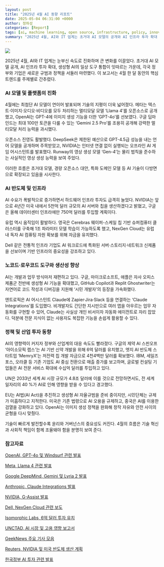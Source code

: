 ```yaml
---
layout: post
title: "2025년 4월 AI 동향 리포트"
date: 2025-05-04 06:31:00 +0000
author: 정하성
categories: [Report]
tags: [ai, machine learning, open source, infrastructure, policy, innovation, ethics]
summary: "2025년 4월, AI와 IT 업계는 초거대 AI 모델의 공개와 AI 인프라 투자 확대 등으로 급속히 진화하고 있다. 메타, 오픈AI, 구글 딥마인드 등 주요 기업들은 혁신적인 모델을 발표하며 AI 기술의 지평을 넓히고 있으며, 노코드·로우코드 도구를 통해 비개발자들도 AI를 활용할 수 있도록 변화를 주도하고 있다. 각국 정부와 기업들은 이러한 기술 발전에 대응하기 위해 규범과 정책을 마련하며, AI의 사회적 책임과 윤리적 사용의 중요성을 강조하고 있다."
---
```


![](https://haseong.github.io/assets/images/posts/1e94f32e7b6080649512d565be51055b.jpg)

2025년 4월, AI와 IT 업계는 눈부신 속도로 진화하며 큰 변화를 이끌었다. 초거대 AI 모델 공개, AI 인프라 투자 확대, 생성형 AI의 일상 도구 통합이 잇따르는 가운데, 각국 정부와 기업은 새로운 규범과 정책을 서둘러 마련했다. 이 보고서는 4월 한 달 동안의 핵심 트렌드를 주제별로 간추렸다.

### AI 모델 및 플랫폼의 진화

4월에는 최첨단 AI 모델이 연이어 발표되며 기술의 지평이 더욱 넓어졌다. 메타는 텍스트·이미지·오디오·비디오를 모두 처리하는 멀티모달 모델 ‘Llama 4’를 오픈소스로 공개했고, OpenAI는 GPT-4에 이미지 생성 기능을 더한 ‘GPT-4o’를 선보였다. 구글 딥마인드는 최대 100만 토큰을 다룰 수 있는 ‘Gemini 2.5 Pro’를 조용히 공개해 강력한 멀티모달 처리 능력을 과시했다.

오픈소스 진영도 활발했다. DeepSeek은 제한된 예산으로 GPT-4.5급 성능을 내는 언어 모델을 공개하며 주목받았고, NVIDIA는 인터넷 연결 없이 실행되는 오프라인 AI 게임 어시스턴트를 발표했다. Runway의 영상 생성 모델 ‘Gen-4’는 물리 법칙을 준수하는 사실적인 영상 생성 능력을 보여 주었다.

이러한 흐름은 초거대 모델, 경량 오픈소스 대안, 특화 도메인 모델 등 AI 기술이 다방면으로 확장되고 있음을 시사한다.

### AI 반도체 및 인프라

AI 수요가 폭발적으로 증가하면서 하드웨어 인프라 투자도 급격히 늘었다. NVIDIA는 앞으로 4년간 미국 내에서 5천억 달러 규모의 AI 서버와 칩을 생산하겠다고 밝혔고, 구글은 올해 데이터센터 인프라에만 750억 달러를 투입할 계획이다.

유럽 역시 움직임이 활발하다. 영국은 Cerebras 웨이퍼-스케일 칩 기반 슈퍼컴퓨터 클러스터를 구축해 1조 파라미터 모델 학습이 가능하도록 했고, NexGen Cloud는 유럽 내 독자 AI 컴퓨팅 자원 확보를 위해 자금을 유치했다.

Dell 같은 전통적 인프라 기업도 AI 워크로드에 특화된 서버·스토리지·네트워크 신제품을 선보이며 기반 인프라의 중요성을 강조하고 있다.

### 노코드·로우코드 도구와 생산성 향상

AI는 개발과 업무 방식마저 재편하고 있다. 구글, 마이크로소프트, 애플은 자사 오피스 제품군 전반에 생성형 AI 기능을 확대했고, GitHub Copilot과 Replit Ghostwriter는 자연어로 코드 작성과 디버깅을 지원해 ‘시민 개발자’의 등장을 가속화했다.

앤트로픽은 AI 어시스턴트 Claude에 Zapier·Jira·Slack 등을 연결하는 ‘Claude Integrations’를 도입했다. 비개발자도 간단한 지시만으로 여러 앱을 아우르는 업무 자동화를 구현할 수 있어, Claude는 사실상 개인 비서이자 자동화 에이전트로 자리 잡았다. 덕분에 전문 지식이 없는 사용자도 복잡한 기능을 손쉽게 활용할 수 있다.

### 정책 및 산업 투자 동향

AI의 영향력이 커지자 정부와 산업계의 대응 속도도 빨라졌다. 구글의 제약 AI 스핀오프 ‘아이소모픽 랩스’는 AI 기반 신약 개발을 위해 6억 달러를 유치했고, 엣지 AI 반도체 스타트업 ‘MemryX’는 저전력 칩 개발 자금으로 4천4백만 달러를 확보했다. IBM, 세일즈포스, 오라클 등 기존 기업도 AI 중심 전환으로 매출 증가를 보고하며, 글로벌 컨설팅 기업들은 AI 전문 서비스 확대에 수십억 달러를 투입하고 있다.

UN은 2033년 세계 AI 시장 규모가 4.8조 달러에 이를 것으로 전망하면서도, 전 세계 일자리의 40 %가 AI로 인해 영향을 받을 수 있다고 경고했다.

EU는 AI법(AI Act)을 추진하고 생성형 AI 자율규범을 준비 중이지만, 시민단체는 규제가 미흡하다고 지적한다. 미국은 기존 법령으로 AI 오용을 규제하고, 중국은 AI를 이용한 검열을 강화하고 있다. OpenAI는 이미지 생성 정책을 완화해 창작 자유와 안전 사이의 균형을 다시 맞췄다.

기술이 빠르게 발전할수록 윤리와 거버넌스의 중요성도 커진다. 4월의 흐름은 기술 혁신과 사회적 책임이 함께 조율돼야 함을 분명히 보여 준다.

### 참고자료

[OpenAI, GPT-4o 및 Windsurf 관련 발표](https://openai.com/index/introducing-o3-and-o4-mini/)

[Meta, Llama 4 관련 발표](https://www.notion.so/The-Llama-4-herd-The-beginning-of-a-new-era-of-natively-multimodal-AI-innovation-1cd4f32e7b608171a42dd69a9ce8d34b)

[Google DeepMind, Gemini 및 Lyria 2 발표](https://www.notion.so/Google-DeepMind-Lyria-2-GeekNews-1e14f32e7b6081eb842df85c6fd7df43)

[Anthropic, Claude Integrations 발표](https://www.notion.so/1d74f32e7b6081e5b839cde3bff8a973)

[NVIDIA, G-Assist 발표](https://youtu.be/MHyaDHWkA2Y?si=GhVbCT7r9dpItMdh)

[Dell, NexGen Cloud 관련 보도](https://www.notion.so/DeepSeek-3FS-GeekNews-1db4f32e7b6081a0a425ec602a5d7173)

[Isomorphic Labs, 6억 달러 투자 유치](https://www.notion.so/6-1ca4f32e7b60813f8132d064ad0123a8)

[UNCTAD, AI 시장 및 고용 영향 보고서](https://www.notion.so/AI-1e44f32e7b60811fbe27c2dfb601b416)

[GeekNews 주요 기사 모음](https://www.notion.so/GeekNews-1c84f32e7b6081d7bb1ec4d087fc1880)

[Reuters, NVIDIA 및 미국 반도체 생산 계획](https://www.notion.so/2025-GPU-1-1-5-AI-1d94f32e7b60817f8e3ed5c298b0f50e)

[한국정부 AI 투자 관련 발표](https://www.notion.so/AI-100-GPU-5-NPU-1d54f32e7b6081ff8a5be22d2747b4ba)

